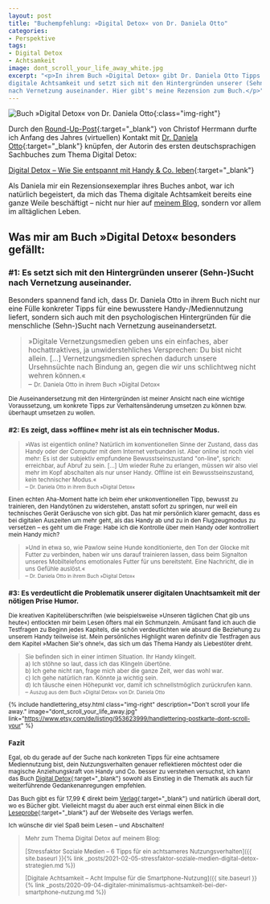 ```yaml
---
layout: post
title: "Buchempfehlung: »Digital Detox« von Dr. Daniela Otto"
categories:
- Perspektive
tags:
- Digital Detox
- Achtsamkeit
image: dont_scroll_your_life_away_white.jpg
excerpt: "<p>In ihrem Buch »Digital Detox« gibt Dr. Daniela Otto Tipps für
digitale Achtsamkeit und setzt sich mit den Hintergründen unserer (Sehn-)Sucht
nach Vernetzung auseinander. Hier gibt's meine Rezension zum Buch.</p>"
---
```


![Buch »Digital Detox« von Dr. Daniela Otto]({{site.baseurl}}/assets/img/posts/buch_daniela_otto_digital_detox.jpg){:class="img-right"}

Durch den [Round-Up-Post](https://www.einfachbewusst.de/2021/01/gluecksimpulse/){:target="\_blank"}
von Christof Herrmann durfte ich Anfang des Jahres (virtuellen) Kontakt mit
[Dr. Daniela Otto](https://www.danielaotto.com){:target="\_blank"}
knüpfen, der Autorin des ersten deutschsprachigen Sachbuches zum Thema Digital
Detox:

[Digital Detox – Wie Sie entspannt mit Handy & Co. leben](https://www.springer.com/de/book/9783662489666){:target="\_blank"}

Als Daniela mir ein Rezensionsexemplar ihres Buches anbot, war ich natürlich
begeistert, da mich das Thema digitale Achtsamkeit bereits eine ganze Weile
beschäftigt – nicht nur hier auf [meinem Blog]({{site.baseurl}}/tags/Digital+Detox),
sondern vor allem im alltäglichen Leben.

## Was mir am Buch »Digital Detox« besonders gefällt:

### #1: Es setzt sich mit den Hintergründen unserer (Sehn-)Sucht nach Vernetzung auseinander.

Besonders spannend fand ich, dass Dr. Daniela Otto in ihrem Buch nicht nur eine
Fülle konkreter Tipps für eine bewusstere Handy-/Mediennutzung liefert, sondern
sich auch mit den psychologischen Hintergründen für die menschliche (Sehn-)Sucht
nach Vernetzung auseinandersetzt.

>»Digitale Vernetzungsmedien geben uns ein einfaches, aber hochattraktives, ja
unwiderstehliches Versprechen: Du bist nicht allein. [...] Vernetzungsmedien
sprechen dadurch unsere Ursehnsüchte nach Bindung an, gegen die wir uns
schlichtweg nicht wehren können.«<br/>
– <small>Dr. Daniela Otto in ihrem Buch »Digital Detox«

Die Auseinandersetzung mit den Hintergründen ist meiner Ansicht nach eine
wichtige Voraussetzung, um konkrete Tipps zur Verhaltensänderung umsetzen zu
können bzw. überhaupt umsetzen zu wollen.

### #2: Es zeigt, dass »offline« mehr ist als ein technischer Modus.

>»Was ist eigentlich online? Natürlich im konventionellen Sinne der Zustand,
dass das Handy oder der Computer mit dem Internet verbunden ist. Aber online ist
noch viel mehr: Es ist der subjektiv empfundene Bewusstseinszustand "on-line",
sprich: erreichbar, auf Abruf zu sein. [...] Um wieder Ruhe zu erlangen, müssen
wir also viel mehr im Kopf abschalten als nur unser Handy. Offline ist ein
Bewusstseinszustand, kein technischer Modus.«<br/>
– <small>Dr. Daniela Otto in ihrem Buch »Digital Detox«</small>

Einen echten Aha-Moment hatte ich beim eher unkonventionellen Tipp, bewusst zu
trainieren, den Handytönen zu widerstehen, anstatt sofort zu springen, nur weil
ein technisches Gerät Geräusche von sich gibt. Das hat mir persönlich klarer
gemacht, dass es bei digitalen Auszeiten um mehr geht, als das Handy ab und zu
in den Flugzeugmodus zu versetzen – es geht um die Frage: Habe ich die Kontrolle
über mein Handy oder kontrolliert mein Handy mich?

>»Und in etwa so, wie Pawlow seine Hunde konditionierte, den Ton der Glocke mit
Futter zu verbinden, haben wir uns darauf trainieren lassen, dass beim Signalton
unseres Mobiltelefons emotionales Futter für uns bereitsteht. Eine Nachricht,
die in uns Gefühle auslöst.«<br/>
– <small>Dr. Daniela Otto in ihrem Buch »Digital Detox«</small>

### #3: Es verdeutlicht die Problematik unserer digitalen Unachtsamkeit mit der nötigen Prise Humor.

Die kreativen Kapitelüberschriften (wie beispielsweise »Unseren täglichen Chat
gib uns heute«) entlockten mir beim Lesen öfters mal ein Schmunzeln. Amüsant
fand ich auch die Testfragen zu Beginn jedes Kapitels, die schön verdeutlichten
wie absurd die Beziehung zu unserem Handy teilweise ist. Mein persönliches
Highlight waren definitv die Testfragen aus dem Kapitel »Machen Sie's ohne!«,
das sich um das Thema Handy als Liebestöter dreht.

> Sie befinden sich in einer intimen Situation. Ihr Handy klingelt.<br/>
> a) Ich stöhne so laut, dass ich das Klingeln übertöne.<br/>
> b) Ich gehe nicht ran, frage mich aber die ganze Zeit, wer das wohl war.<br/>
> c) Ich gehe natürlich ran. Könnte ja wichtig sein.<br/>
> d) Ich täusche einen Höhepunkt vor, damit ich schnellstmöglich zurückrufen kann.<br/>
– <small>Auszug aus dem Buch »Digital Detox« von Dr. Daniela Otto</small>

{% include handlettering_etsy.html
  class="img-right"
  description="Don't scroll your life away."
  image="dont_scroll_your_life_away.jpg"
  link="https://www.etsy.com/de/listing/953623999/handlettering-postkarte-dont-scroll-your"
%}


### Fazit

Egal, ob du gerade auf der Suche nach konkreten Tipps für eine achtsamere
Mediennutzung bist, dein Nutzungsverhalten genauer reflektieren möchtest oder
die magische Anziehungskraft von Handy und Co. besser zu verstehen versuchst,
ich kann das Buch [Digital Detox](https://www.springer.com/de/book/9783662489666){:target="\_blank"}
sowohl als Einstieg in die Thematik als auch für weiterführende
Gedankenanregungen empfehlen.

Das Buch gibt es für 17,99 € direkt beim
[Verlag](https://www.springer.com/de/book/9783662489666){:target="\_blank"}
und natürlich überall dort, wo es Bücher gibt. Vielleicht magst du aber auch
erst einmal einen Blick in die
[Leseprobe](http://www.springer.com/cda/content/document/cda_downloaddocument/9783662489666-c1.pdf?SGWID=0-0-45-1556486-p178383632){:target="\_blank"}
auf der Webseite des Verlags werfen.

Ich wünsche dir viel Spaß beim Lesen – und Abschalten!

> Mehr zum Thema Digital Detox auf meinem Blog:
>
> [Stressfaktor Soziale Medien – 6 Tipps für ein achtsameres Nutzungsverhalten]({{ site.baseurl }}{% link _posts/2021-02-05-stressfaktor-soziale-medien-digital-detox-strategien.md %})
>
> [Digitale Achtsamkeit – Acht Impulse für die Smartphone-Nutzung]({{ site.baseurl }}{% link _posts/2020-09-04-digitaler-minimalismus-achtsamkeit-bei-der-smartphone-nutzung.md %})
